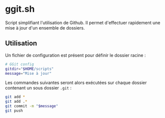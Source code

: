 # ggit.sh

Script simplifiant l'utilisation de Github. Il permet d'effectuer rapidement une mise à jour d'un ensemble de dossiers.

## Utilisation

Un fichier de configuration est présent pour définir le dossier racine :

```bash
# GGit config
gitdir="$HOME/scripts"
message="Mise à jour"
```

Les commandes suivantes seront alors exécutées sur chaque dossier contenant un sous dossier `.git` :

```bash
git add *
git add .*
git commit -m "$message"
git push
```
